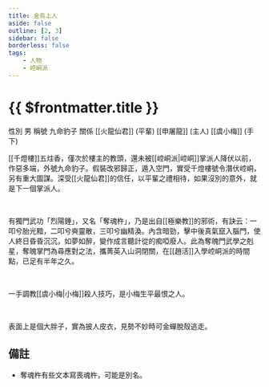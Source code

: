 ```yaml
---
title: 金烏上人
aside: false
outline: [2, 3]
sidebar: false
borderless: false
tags:
    - 人物
    - 崆峒派
---
```


# {{ $frontmatter.title }}

<ChTabs position="bottom">
	<ChTab title="金烏上人">
		<Ch src='/images/characters/special207/normal.png' position='right'/>
		<ChName nameZh='金烏上人' nameEn='Jin Wu Shang Ren' position='right' />
		<ChTable>
			<ChTr>
				<ChTd isTitle=true>
					性別
				</ChTd>
				<ChTd>
					男
				</ChTd>
			</ChTr>
			<ChTr>
				<ChTd isTitle=true>
					稱號
				</ChTd>
				<ChTd>
					九命豹子
				</ChTd>
			</ChTr>
			<ChTr>
				<ChTd isTitle=true position='center'>
					關係
				</ChTd>
			</ChTr>
			<ChTr>
				<ChTd position='center'>
					[[火龍仙君]] (平輩)
				</ChTd>
			</ChTr>
			<ChTr>
				<ChTd position='center'>
					[[申屠龍]] (主人)
				</ChTd>
			</ChTr>
			<ChTr>
				<ChTd position='center'>
					[[虞小梅]] (手下)
				</ChTd>
			</ChTr>
		</ChTable>
	</ChTab>
</ChTabs>
<br>

[[千燈樓]]五炷香，僅次於樓主的教頭，還未被[[崆峒派|崆峒]]掌派人降伏以前，作惡多端，外號九命豹子。假裝改邪歸正，遁入空門，實受千燈樓號令潛伏崆峒，另有重大圖謀。深受[[火龍仙君]]的信任，以平輩之禮相待，如果沒別的意外，就是下一個掌派人。

<br>

有獨門武功「烈陽錘」，又名「奪魂杵」，乃是出自[[極樂教]]的邪術，有訣云：一叩兮胎光黯，二叩兮奭靈散，三叩兮幽精渙。內含暗勁，擊中後真氣竄入腦門，使人終日昏昏沉沉，如夢如醉，變作成言聽計從的痴啞廢人。此為奪魄門武學之剋星，奪魄掌門為尋應對之法，攜菁英入山洞閉關，在[[趙活]]入學崆峒派的時間點，已足有半年之久。

<br>

一手調教[[虞小梅|小梅]]殺人技巧，是小梅生平最恨之人。

<br>

表面上是個大胖子，實為披人皮衣，見勢不妙時可金蟬脫殼逃走。

## 備註

- 奪魂杵有些文本寫喪魂杵，可能是別名。